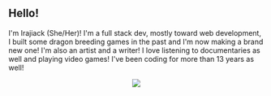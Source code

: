 <h2> Hello! </h2> 
I'm Irajiack (She/Her)! I'm a full stack dev, mostly toward web development, I built some dragon breeding games in the past and I'm now making a brand new one! 
I'm also an artist and a writer! I love listening to documentaries as well and playing video games! 
I've been coding for more than 13 years as well! 

<p align="center">
  <a href="https://skillicons.dev">
    <img src="https://skillicons.dev/icons?i=js,html,css,php,jquery,mysql,figma,ps,visualstudio,wordpress" />
  </a>
</p>


